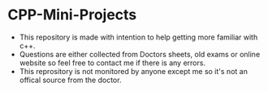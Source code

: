 # CPP-Mini-Projects

- This repository is made with intention to help getting more familiar with c++.
- Questions are either collected from Doctors sheets, old exams or online website so feel free to contact me if there is any errors.
- This reprository is not monitored by anyone except me so it's not an offical source from the doctor.
